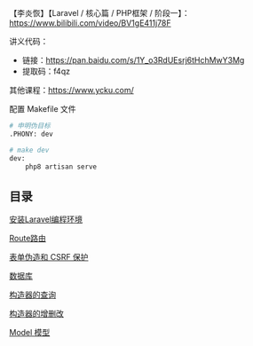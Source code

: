 
【李炎恢】【Laravel / 核心篇 / PHP框架 / 阶段一】： https://www.bilibili.com/video/BV1gE411j78F

讲义代码：
- 链接：https://pan.baidu.com/s/1Y_o3RdUEsrj6tHchMwY3Mg 
- 提取码：f4qz

其他课程：https://www.ycku.com/

配置 Makefile 文件

```bash
# 申明伪目标
.PHONY: dev

# make dev
dev:
	php8 artisan serve
```

## 目录

[安装Laravel编程环境](blog/laravel/install-php.md)

[Route路由](/blog/laravel/route.md)

[表单伪造和 CSRF 保护](blog/laravel/csrf.md)

[数据库](blog/laravel/database.md)

[构造器的查询](blog/laravel/sql-builder.md)

[构造器的增删改](blog/laravel/sql-builder-modify.md)

[Model 模型](blog/laravel/model.md)

